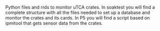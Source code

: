 Python files and rrds to monitor uTCA crates. In soaktest you will find a complete structure with all the files needed to 
set up a database and monitor the crates and its cards. In P5 you will find a script based on ipmitool that gets sensor data
from the crates.
